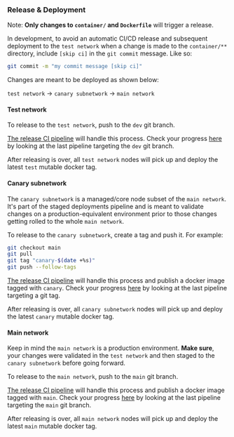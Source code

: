 ### Release & Deployment

Note: **Only changes to `container/` and `Dockerfile`** will trigger a release.

In development, to avoid an automatic CI/CD release and subsequent deployment to the `test network` when a change is made to the `container/**` directory, include `[skip ci]` in the `git commit` message. Like so:

```bash
git commit -m "my commit message [skip ci]"
```

Changes are meant to be deployed as shown below:

`test network` -> `canary subnetwork` -> `main network`

#### Test network

To release to the `test network`, push to the `dev` git branch.

[The release CI pipeline](.github/workflows/release.yml) will handle this process. Check your progress [here](https://github.com/filecoin-saturn/L1-node/actions/workflows/release.yml) by looking at the last pipeline targeting the `dev` git branch.

After releasing is over, all `test network` nodes will pick up and deploy the latest `test` mutable docker tag.

#### Canary subnetwork

The `canary subnetwork` is a managed/core node subset of the `main network`. It's part of the staged deployments pipeline and is meant to validate changes on a production-equivalent environment prior to those changes getting rolled to the whole `main network`.

To release to the `canary subnetwork`, create a tag and push it. For example:

```bash
git checkout main
git pull
git tag "canary-$(date +%s)"
git push --follow-tags
```

[The release CI pipeline](.github/workflows/release.yml) will handle this process and publish a docker image tagged with `canary`. Check your progress [here](https://github.com/filecoin-saturn/L1-node/actions/workflows/release.yml) by looking at the last pipeline targeting a git tag.

After releasing is over, all `canary subnetwork` nodes will pick up and deploy the latest `canary` mutable docker tag.

#### Main network

Keep in mind the `main network` is a production environment. **Make sure**, your changes were validated in the `test network` and then staged to the `canary subnetwork` before going forward.

To release to the `main network`, push to the `main` git branch.

[The release CI pipeline](https://github.com/filecoin-saturn/L1-node/blob/main/.github/workflows/release.yml) will handle this process and publish a docker image tagged with `main`. Check your progress [here](https://github.com/filecoin-saturn/L1-node/actions/workflows/release.yml) by looking at the last pipeline targeting the `main` git branch.

After releasing is over, all `main network` nodes will pick up and deploy the latest `main` mutable docker tag.

